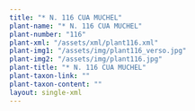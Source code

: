 ```yaml
---
title: "* N. 116 CUA MUCHEL"
plant-name: "* N. 116 CUA MUCHEL"
plant-number: "116"
plant-xml: "/assets/xml/plant116.xml"
plant-img1: "/assets/img/plant116_verso.jpg"
plant-img2: "/assets/img/plant116.jpg"
plant-title: "* N. 116 CUA MUCHEL"
plant-taxon-link: ""
plant-taxon-content: ""
layout: single-xml
---
```

